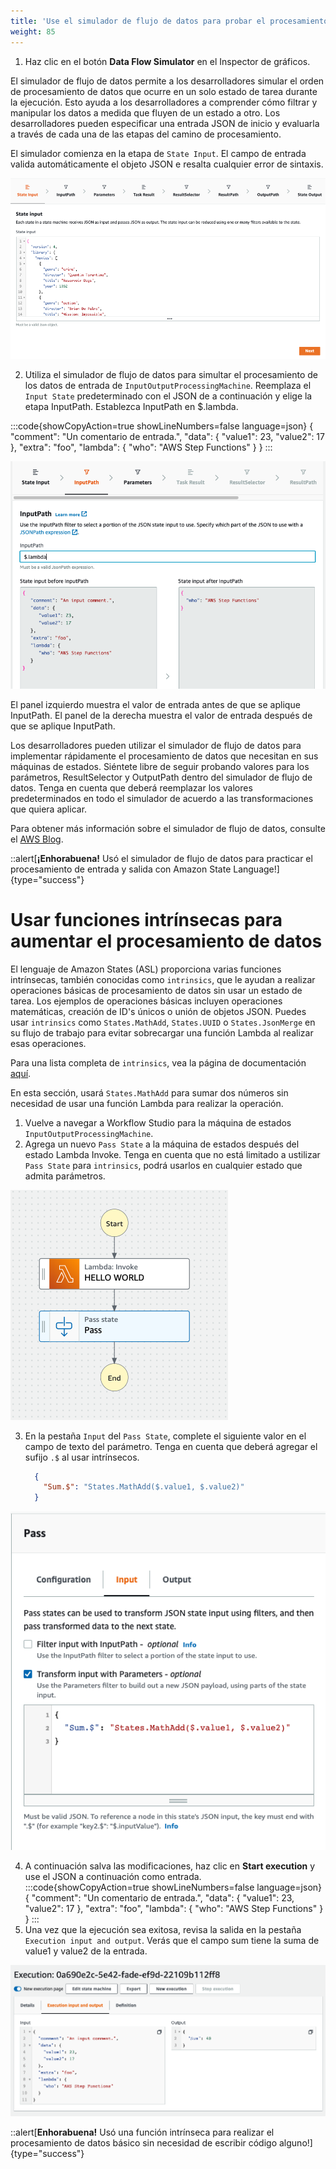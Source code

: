 ```yaml
---
title: 'Use el simulador de flujo de datos para probar el procesamiento de datos'
weight: 85
---
```


1. Haz clic en el botón **Data Flow Simulator** en el Inspector de gráficos.

El simulador de flujo de datos permite a los desarrolladores simular el orden de procesamiento de datos que ocurre en un solo estado de tarea durante la ejecución. Esto ayuda a los desarrolladores a comprender cómo filtrar y manipular los datos a medida que fluyen de un estado a otro. Los desarrolladores pueden especificar una entrada JSON de inicio y evaluarla a través de cada una de las etapas del camino de procesamiento.

El simulador comienza en la etapa de `State Input`. El campo de entrada valida automáticamente el objeto JSON e resalta cualquier error de sintaxis.

![Data flow simulator](/static/img/module-6/simulator.png)

2. Utiliza el simulador de flujo de datos para simultar el procesamiento de los datos de entrada de `InputOutputProcessingMachine`. Reemplaza el `Input State` predeterminado con el JSON de a continuación y elige la etapa InputPath. Establezca InputPath en $.lambda.

:::code{showCopyAction=true showLineNumbers=false language=json}
{
"comment": "Un comentario de entrada.",
"data": {
"value1": 23,
"value2": 17
},
"extra": "foo",
"lambda": {
"who": "AWS Step Functions"
}
}
:::

![Data flow simulator](/static/img/module-6/input-path.png)

El panel izquierdo muestra el valor de entrada antes de que se aplique InputPath. El panel de la derecha muestra el valor de entrada después de que se aplique InputPath.

Los desarrolladores pueden utilizar el simulador de flujo de datos para implementar rápidamente el procesamiento de datos que necesitan en sus máquinas de estados.
Siéntete libre de seguir probando valores para los parámetros, ResultSelector y OutputPath dentro del simulador de flujo de datos. Tenga en cuenta que deberá reemplazar los valores predeterminados en todo el simulador de acuerdo a las transformaciones que quiera aplicar.

Para obtener más información sobre el simulador de flujo de datos, consulte el [AWS Blog](https://aws.amazon.com/blogs/compute/modeling-workflow-input-output-path-processing-with-data-flow-simulator/).

::alert[**¡Enhorabuena!** Usó el simulador de flujo de datos para practicar el procesamiento de entrada y salida con Amazon State Language!]{type="success"}


# Usar funciones intrínsecas para aumentar el procesamiento de datos

El lenguaje de Amazon States (ASL) proporciona varias funciones intrínsecas, también conocidas como `intrinsics`, que le ayudan a realizar operaciones básicas de procesamiento de datos sin usar un estado de tarea.
Los ejemplos de operaciones básicas incluyen operaciones matemáticas, creación de ID's únicos o unión de objetos JSON. Puedes usar `intrinsics` como `States.MathAdd`, `States.UUID` o `States.JsonMerge` en su flujo de trabajo para evitar sobrecargar una función Lambda al realizar esas operaciones.

Para una lista completa de `intrinsics`, vea la página de documentación [aquí](https://docs.aws.amazon.com/step-functions/latest/dg/amazon-states-language-intrinsic-functions.html).

En esta sección, usará `States.MathAdd` para sumar dos números sin necesidad de usar una función Lambda para realizar la operación.
1. Vuelve a navegar a Workflow Studio para la máquina de estados `InputOutputProcessingMachine`.
2. Agrega un nuevo `Pass State` a la máquina de estados después del estado Lambda Invoke. Tenga en cuenta que no está limitado a ustilizar `Pass State` para `intrinsics`, podrá usarlos en cualquier estado que admita parámetros.

![Pass State Input](/static/img/module-6/pass-state-diagram.png)

3. En la pestaña `Input` del `Pass State`, complete el siguiente valor en el campo de texto del parámetro. Tenga en cuenta que deberá agregar el sufijo `.$` al usar intrínsecos.
    ```json
      {
        "Sum.$": "States.MathAdd($.value1, $.value2)"
      }
    ```

![Pass State Input](/static/img/module-6/pass-state-input-intrinsic.png)

4. A continuación salva  las modificaciones, haz clic en **Start execution** y use el JSON a continuación como entrada.
:::code{showCopyAction=true showLineNumbers=false language=json}
{
   "comment": "Un comentario de entrada.",
   "data": {
      "value1": 23,
      "value2": 17
   },
   "extra": "foo",
   "lambda": {
      "who": "AWS Step Functions"
   }
}
:::
5. Una vez que la ejecución sea exitosa, revisa la salida en la pestaña `Execution input and output`. Verás que el campo sum tiene la suma de value1 y value2 de la entrada.

![Execution Output](/static/img/module-6/intrinsic-execution-output.png)

::alert[**Enhorabuena!** Usó una función intrínseca para realizar el procesamiento de datos básico sin necesidad de escribir código alguno!]{type="success"}